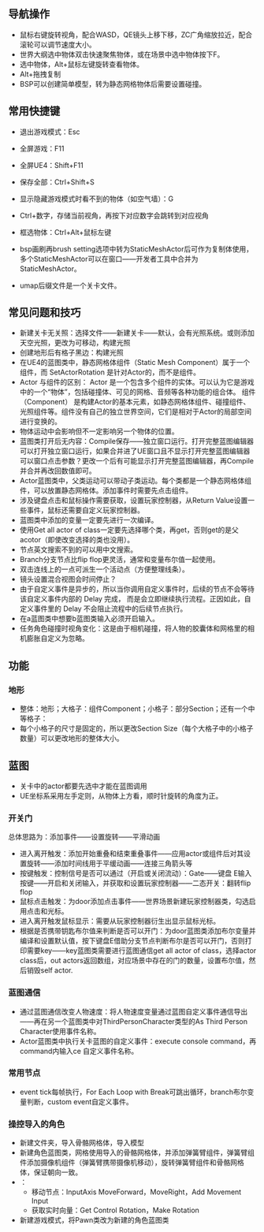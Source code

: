 ## 导航操作
  - 鼠标右键旋转视角，配合WASD，QE镜头上移下移，ZC广角缩放拉近，配合滚轮可以调节速度大小。
  - 世界大纲选中物体双击快速聚焦物体，或在场景中选中物体按下F。
  - 选中物体，Alt+鼠标左键旋转查看物体。
- Alt+拖拽复制
- BSP可以创建简单模型，转为静态网格物体后需要设置碰撞。

## 常用快捷键
- 退出游戏模式：Esc
- 全屏游戏：F11
- 全屏UE4：Shift+F11
- 保存全部：Ctrl+Shift+S 
- 显示隐藏游戏模式时看不到的物体（如空气墙）：G
- Ctrl+数字，存储当前视角，再按下对应数字会跳转到对应视角
- 框选物体：Ctrl+Alt+鼠标左键

- bsp画刷再brush setting选项中转为StaticMeshActor后可作为复制体使用，多个StaticMeshActor可以在窗口——开发者工具中合并为StaticMeshActor。
- umap后缀文件是一个关卡文件。

## 常见问题和技巧
- 新建关卡无关照：选择文件——新建关卡——默认，会有光照系统。或则添加天空光照，更改为可移动，构建光照
- 创建地形后有格子黑边：构建光照
- 在UE4的蓝图类中，静态网格体组件（Static Mesh Component）属于一个组件，而 SetActorRotation 是针对Actor的，而不是组件。
- Actor 与组件的区别：
  Actor 是一个包含多个组件的实体。可以认为它是游戏中的一个“物体”，包括碰撞体、可见的网格、音频等各种功能的组合体。
  组件（Component） 是构建Actor的基本元素，如静态网格体组件、碰撞组件、光照组件等。组件没有自己的独立世界空间，它们是相对于Actor的局部空间进行变换的。
- 物体运动中会影响但不一定影响另一个物体的位置。
- 蓝图类打开后无内容：Compile保存——独立窗口运行。打开完整蓝图编辑器可以打开独立窗口运行，如果合并进了UE窗口且不显示打开完整蓝图编辑器可以窗口点击参数？更改一个后有可能显示打开完整蓝图编辑器，再Compile并合并再改回数值即可。
- Actor蓝图类中，父类运动可以带动子类运动。每个类都是一个静态网格体组件，可以放置静态网格体。添加事件时需要先点击组件。
- 涉及键盘点击和鼠标操作需要获取，设置玩家控制器，从Return Value设置一些事件，鼠标还需要自定义玩家控制器。
- 蓝图类中添加的变量一定要先进行一次编译。
- 使用Get all actor of class一定要先选择哪个类，再get，否则get的是父acotor（即使改变选择的类也没用）。
- 节点英文搜索不到的可以用中文搜索。
- Branch分支节点比flip flop更灵活，通常和变量布尔值一起使用。
- 双击连线上的一点可派生一个活动点（方便整理线条）。
- 镜头设置混合视图会时间停止？
- 由于自定义事件是异步的，所以当你调用自定义事件时，后续的节点不会等待该自定义事件内部的 Delay 完成，
而是会立即继续执行流程。正因如此，自定义事件里的 Delay 不会阻止流程中的后续节点执行。
- 在a蓝图类中想要b蓝图类输入必须开启输入。
- 任务角色碰撞时视角变化：这是由于相机碰撞，将人物的胶囊体和网格里的相机膨胀自定义为忽略。

## 功能
### 地形
- 整体：地形；大格子：组件Component；小格子：部分Section；还有一个中等格子：
- 每个小格子的尺寸是固定的，所以更改Section Size（每个大格子中的小格子数量）可以更改地形的整体大小。

## 蓝图
- 关卡中的actor都要先选中才能在蓝图调用
- UE坐标系采用左手定则，从物体上方看，顺时针旋转的角度为正。
### 开关门
总体思路为：添加事件——设置旋转——平滑动画
- 进入离开触发：添加开始重叠和结束重叠事件——应用actor或组件后对其设置旋转——添加时间线用于平缓动画——连接三角箭头等
- 按键触发：控制信号是否可以通过（开启或关闭流动）：Gate——键盘 E输入按键——开启和关闭输入，并获取和设置玩家控制器——二态开关：翻转flip flop
- 鼠标点击触发：为door添加点击事件——世界场景新建玩家控制器类，勾选启用点击和光标。
- 进入离开触发鼠标显示：需要从玩家控制器衍生出显示鼠标光标。
- 根据是否携带钥匙布尔值来判断是否可以开门：为door蓝图类添加布尔变量并编译和设置默认值，按下键盘E借助分支节点判断布尔是否可以开门，否则打印需要key——key蓝图类需要进行蓝图通信get all actor of class，选择actor class后，out actors返回数组，对应场景中存在的门的数量，设置布尔值，然后销毁self actor.
### 蓝图通信
- 通过蓝图通信改变人物速度：将人物速度变量通过蓝图自定义事件通信导出——再在另一个蓝图类中对ThirdPersonCharacter类型的As Third Person Character使用事件名称。
- Actor蓝图类中执行关卡蓝图的自定义事件：execute console command，再command内输入ce 自定义事件名称。
### 常用节点
- event tick每帧执行，For Each Loop with Break可跳出循环，branch布尔变量判断，custom event自定义事件。

### 操控导入的角色
- 新建文件夹，导入骨骼网格体，导入模型
- 新建角色蓝图类，网格使用导入的骨骼网格体，并添加弹簧臂组件，弹簧臂组件添加摄像机组件（弹簧臂携带摄像机移动），旋转弹簧臂组件和骨骼网格体，保证朝向一致。
- ：
  - 移动节点：InputAxis MoveForward，MoveRight，Add Movement Input
  - 获取实时向量：Get Control Rotation，Make Rotation
- 新建游戏模式，将Pawn类改为新建的角色蓝图类

